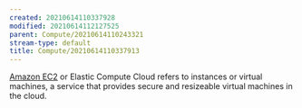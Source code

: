 ```yaml
---
created: 20210614110337928
modified: 20210614112127525
parent: Compute/20210614110243321
stream-type: default
title: Compute/20210614110337913
---
```

<a href="#Amazon%20EC2" class="tc-tiddlylink tc-tiddlylink-resolves">Amazon EC2</a> or Elastic Compute Cloud refers to instances or virtual machines, a service that provides secure and resizeable virtual machines in the cloud.
